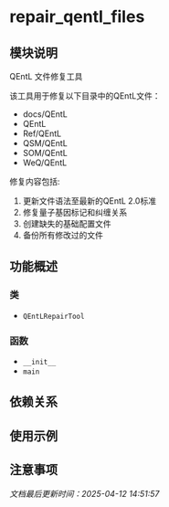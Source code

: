 # repair_qentl_files

## 模块说明
QEntL 文件修复工具

该工具用于修复以下目录中的QEntL文件：
- docs/QEntL
- QEntL
- Ref/QEntL
- QSM/QEntL
- SOM/QEntL
- WeQ/QEntL

修复内容包括:
1. 更新文件语法至最新的QEntL 2.0标准
2. 修复量子基因标记和纠缠关系
3. 创建缺失的基础配置文件
4. 备份所有修改过的文件

## 功能概述

### 类

- `QEntLRepairTool`

### 函数

- `__init__`
- `main`

## 依赖关系

## 使用示例

## 注意事项

*文档最后更新时间：2025-04-12 14:51:57*